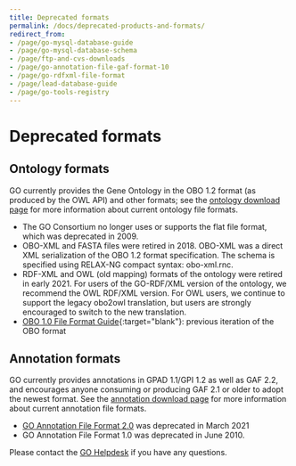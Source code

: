 ```yaml
---
title: Deprecated formats
permalink: /docs/deprecated-products-and-formats/
redirect_from: 
- /page/go-mysql-database-guide
- /page/go-mysql-database-schema
- /page/ftp-and-cvs-downloads
- /page/go-annotation-file-gaf-format-10
- /page/go-rdfxml-file-format
- /page/lead-database-guide
- /page/go-tools-registry
---
```


# Deprecated formats

## Ontology formats

GO currently provides the Gene Ontology in the OBO 1.2 format (as produced by the OWL API) and other formats; see the [ontology download page](/docs/download-ontology/) for more information about current ontology file formats. 

+ The GO Consortium no longer uses or supports the flat file format, which was deprecated in 2009.
+ OBO-XML and FASTA files were retired in 2018.   OBO-XML was a direct XML serialization of the OBO 1.2 format specification. The schema is specified using RELAX-NG compact syntax: obo-xml.rnc.
+ RDF-XML and OWL (old mapping) formats of the ontology were retired in early 2021. For users of the GO-RDF/XML version of the ontology, we recommend the OWL RDF/XML version. For OWL users, we continue to support the legacy obo2owl translation, but users are strongly encouraged to switch to the new translation. 
+ [OBO 1.0 File Format Guide](http://owlcollab.github.io/oboformat/doc/GO.format.obo-1_0.html){:target="blank"}: previous iteration of the OBO format

## Annotation formats

GO currently provides annotations in GPAD 1.1/GPI 1.2 as well as GAF 2.2, and encourages anyone consuming or producing GAF 2.1 or older to adopt the newest format. See the [annotation download page](/docs/download-go-annotations/) for more information about current annotation file formats.

+  [GO Annotation File Format 2.0](/docs/go-annotation-file-gaf-format-2.0/) was deprecated in March 2021 
+  GO Annotation File Format 1.0 was deprecated in June 2010. 

Please contact the <a href="http://help.geneontology.org">GO Helpdesk</a> if you have any questions.
